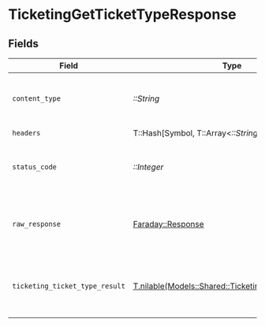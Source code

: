 # TicketingGetTicketTypeResponse


## Fields

| Field                                                                                                    | Type                                                                                                     | Required                                                                                                 | Description                                                                                              |
| -------------------------------------------------------------------------------------------------------- | -------------------------------------------------------------------------------------------------------- | -------------------------------------------------------------------------------------------------------- | -------------------------------------------------------------------------------------------------------- |
| `content_type`                                                                                           | *::String*                                                                                               | :heavy_check_mark:                                                                                       | HTTP response content type for this operation                                                            |
| `headers`                                                                                                | T::Hash[Symbol, T::Array<*::String*>]                                                                    | :heavy_check_mark:                                                                                       | N/A                                                                                                      |
| `status_code`                                                                                            | *::Integer*                                                                                              | :heavy_check_mark:                                                                                       | HTTP response status code for this operation                                                             |
| `raw_response`                                                                                           | [Faraday::Response](https://www.rubydoc.info/gems/faraday/Faraday/Response)                              | :heavy_check_mark:                                                                                       | Raw HTTP response; suitable for custom response parsing                                                  |
| `ticketing_ticket_type_result`                                                                           | [T.nilable(Models::Shared::TicketingTicketTypeResult)](../../models/shared/ticketingtickettyperesult.md) | :heavy_minus_sign:                                                                                       | The ticket type with the given identifier was retrieved.                                                 |